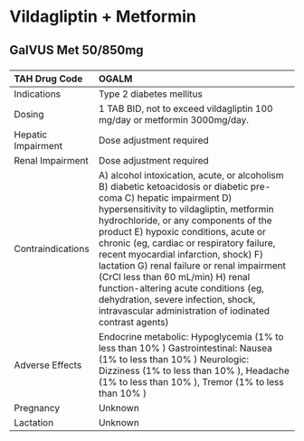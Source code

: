 # Vildagliptin + Metformin

## GalVUS Met 50/850mg

##### 

| TAH Drug Code      | OGALM                                                                                                                                                                                                                                                                                                                                                                                                                                                                                                                                                             |
|:-------------------|:------------------------------------------------------------------------------------------------------------------------------------------------------------------------------------------------------------------------------------------------------------------------------------------------------------------------------------------------------------------------------------------------------------------------------------------------------------------------------------------------------------------------------------------------------------------|
| Indications        | Type 2 diabetes mellitus                                                                                                                                                                                                                                                                                                                                                                                                                                                                                                                                          |
| Dosing             | 1 TAB BID, not to exceed vildagliptin 100 mg/day or metformin 3000mg/day.                                                                                                                                                                                                                                                                                                                                                                                                                                                                                         |
| Hepatic Impairment | Dose adjustment required                                                                                                                                                                                                                                                                                                                                                                                                                                                                                                                                          |
| Renal Impairment   | Dose adjustment required                                                                                                                                                                                                                                                                                                                                                                                                                                                                                                                                          |
| Contraindications  | A) alcohol intoxication, acute, or alcoholism B) diabetic ketoacidosis or diabetic pre-coma C) hepatic impairment D) hypersensitivity to vildagliptin, metformin hydrochloride, or any components of the product E) hypoxic conditions, acute or chronic (eg, cardiac or respiratory failure, recent myocardial infarction, shock) F) lactation G) renal failure or renal impairment (CrCl less than 60 mL/min) H) renal function-altering acute conditions (eg, dehydration, severe infection, shock, intravascular administration of iodinated contrast agents) |
| Adverse Effects    | Endocrine metabolic: Hypoglycemia (1% to less than 10% ) Gastrointestinal: Nausea (1% to less than 10% ) Neurologic: Dizziness (1% to less than 10% ), Headache (1% to less than 10% ), Tremor (1% to less than 10% )                                                                                                                                                                                                                                                                                                                                             |
| Pregnancy          | Unknown                                                                                                                                                                                                                                                                                                                                                                                                                                                                                                                                                           |
| Lactation          | Unknown                                                                                                                                                                                                                                                                                                                                                                                                                                                                                                                                                           |

